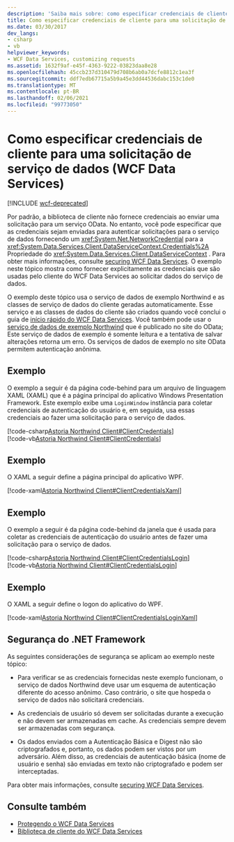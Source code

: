 ```yaml
---
description: 'Saiba mais sobre: como especificar credenciais de cliente para uma solicitação de serviço de dados (WCF Data Services)'
title: Como especificar credenciais de cliente para uma solicitação de serviço de dados (WCF Data Services)
ms.date: 03/30/2017
dev_langs:
- csharp
- vb
helpviewer_keywords:
- WCF Data Services, customizing requests
ms.assetid: 1632f9af-e45f-4363-9222-03823daa8e28
ms.openlocfilehash: 45ccb237d310479d708b6ab0a7dcfe8812c1ea3f
ms.sourcegitcommit: ddf7edb67715a5b9a45e3dd44536dabc153c1de0
ms.translationtype: MT
ms.contentlocale: pt-BR
ms.lasthandoff: 02/06/2021
ms.locfileid: "99773050"
---
```

# <a name="how-to-specify-client-credentials-for-a-data-service-request-wcf-data-services"></a>Como especificar credenciais de cliente para uma solicitação de serviço de dados (WCF Data Services)

[!INCLUDE [wcf-deprecated](~/includes/wcf-deprecated.md)]

Por padrão, a biblioteca de cliente não fornece credenciais ao enviar uma solicitação para um serviço OData. No entanto, você pode especificar que as credenciais sejam enviadas para autenticar solicitações para o serviço de dados fornecendo um <xref:System.Net.NetworkCredential> para a <xref:System.Data.Services.Client.DataServiceContext.Credentials%2A> Propriedade do <xref:System.Data.Services.Client.DataServiceContext> . Para obter mais informações, consulte [securing WCF Data Services](securing-wcf-data-services.md). O exemplo neste tópico mostra como fornecer explicitamente as credenciais que são usadas pelo cliente do WCF Data Services ao solicitar dados do serviço de dados.  
  
 O exemplo deste tópico usa o serviço de dados de exemplo Northwind e as classes de serviço de dados do cliente geradas automaticamente. Esse serviço e as classes de dados do cliente são criados quando você conclui o guia de [início rápido do WCF Data Services](quickstart-wcf-data-services.md). Você também pode usar o [serviço de dados de exemplo Northwind](https://services.odata.org/Northwind/Northwind.svc/) que é publicado no site do OData; Este serviço de dados de exemplo é somente leitura e a tentativa de salvar alterações retorna um erro. Os serviços de dados de exemplo no site OData permitem autenticação anônima.  
  
## <a name="example"></a>Exemplo  

 O exemplo a seguir é da página code-behind para um arquivo de linguagem XAML (XAML) que é a página principal do aplicativo Windows Presentation Framework. Este exemplo exibe uma `LoginWindow` instância para coletar credenciais de autenticação do usuário e, em seguida, usa essas credenciais ao fazer uma solicitação para o serviço de dados.  
  
 [!code-csharp[Astoria Northwind Client#ClientCredentials](../../../../samples/snippets/csharp/VS_Snippets_Misc/astoria_northwind_client/cs/clientcredentials.xaml.cs#clientcredentials)]  
 [!code-vb[Astoria Northwind Client#ClientCredentials](../../../../samples/snippets/visualbasic/VS_Snippets_Misc/astoria_northwind_client/vb/clientcredentials.xaml.vb#clientcredentials)]
  
## <a name="example"></a>Exemplo  

 O XAML a seguir define a página principal do aplicativo WPF.  
  
 [!code-xaml[Astoria Northwind Client#ClientCredentialsXaml](../../../../samples/snippets/csharp/VS_Snippets_Misc/astoria_northwind_client/cs/clientcredentials.xaml#clientcredentialsxaml)]  
  
## <a name="example"></a>Exemplo  

 O exemplo a seguir é da página code-behind da janela que é usada para coletar as credenciais de autenticação do usuário antes de fazer uma solicitação para o serviço de dados.  
  
 [!code-csharp[Astoria Northwind Client#ClientCredentialsLogin](../../../../samples/snippets/csharp/VS_Snippets_Misc/astoria_northwind_client/cs/clientcredentialslogin.xaml.cs#clientcredentialslogin)]  
 [!code-vb[Astoria Northwind Client#ClientCredentialsLogin](../../../../samples/snippets/visualbasic/VS_Snippets_Misc/astoria_northwind_client/vb/clientcredentialslogin.xaml.vb#clientcredentialslogin)]
  
## <a name="example"></a>Exemplo  

 O XAML a seguir define o logon do aplicativo do WPF.  
  
 [!code-xaml[Astoria Northwind Client#ClientCredentialsLoginXaml](../../../../samples/snippets/csharp/VS_Snippets_Misc/astoria_northwind_client/cs/clientcredentialslogin.xaml#clientcredentialsloginxaml)]  
  
## <a name="net-framework-security"></a>Segurança do .NET Framework  

 As seguintes considerações de segurança se aplicam ao exemplo neste tópico:  
  
- Para verificar se as credenciais fornecidas neste exemplo funcionam, o serviço de dados Northwind deve usar um esquema de autenticação diferente do acesso anônimo. Caso contrário, o site que hospeda o serviço de dados não solicitará credenciais.  
  
- As credenciais de usuário só devem ser solicitadas durante a execução e não devem ser armazenadas em cache. As credenciais sempre devem ser armazenadas com segurança.  
  
- Os dados enviados com a Autenticação Básica e Digest não são criptografados e, portanto, os dados podem ser vistos por um adversário. Além disso, as credenciais de autenticação básica (nome de usuário e senha) são enviadas em texto não criptografado e podem ser interceptadas.  
  
 Para obter mais informações, consulte [securing WCF Data Services](securing-wcf-data-services.md).  
  
## <a name="see-also"></a>Consulte também

- [Protegendo o WCF Data Services](securing-wcf-data-services.md)
- [Biblioteca de cliente do WCF Data Services](wcf-data-services-client-library.md)

